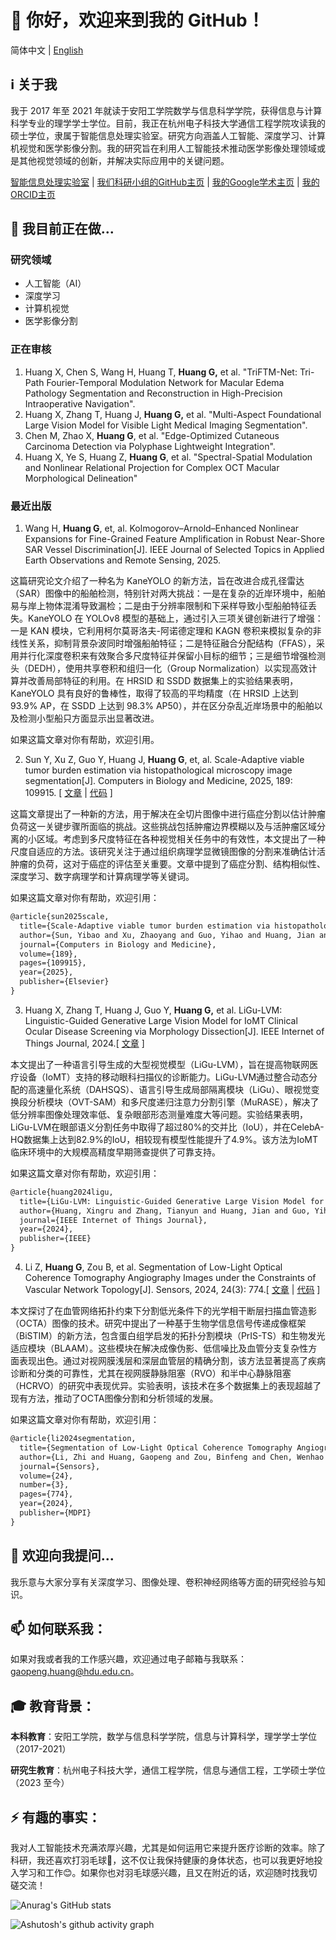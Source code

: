 # 👋 你好，欢迎来到我的 GitHub！

简体中文 | [English](https://github.com/PeakVision0814/PeakVision0814/blob/main/README.md)

## ℹ️ 关于我

我于 2017 年至 2021 年就读于安阳工学院数学与信息科学学院，获得信息与计算科学专业的理学学士学位。目前，我正在杭州电子科技大学通信工程学院攻读我的硕士学位，隶属于智能信息处理实验室。研究方向涵盖人工智能、深度学习、计算机视觉和医学影像分割。我的研究旨在利用人工智能技术推动医学影像处理领域或是其他视觉领域的创新，并解决实际应用中的关键问题。

[智能信息处理实验室](http://iipl.net.cn/) | [我们科研小组的GitHub主页](https://github.com/IMOP-lab) | [我的Google学术主页](https://scholar.google.com/citations?user=RDfnwXMAAAAJ&hl=zh-CN) | [我的ORCID主页](https://orcid.org/0009-0008-3190-5669)

## 🔭 我目前正在做...

### 研究领域

- 人工智能（AI）
- 深度学习
- 计算机视觉
- 医学影像分割

### 正在审核

1. Huang X, Chen S, Wang H, Huang T, **Huang G,** et al. "TriFTM-Net: Tri-Path Fourier-Temporal Modulation Network for Macular Edema Pathology Segmentation and Reconstruction in High-Precision Intraoperative Navigation".
2. Huang X, Zhang T, Huang J, **Huang G,** et al. "Multi-Aspect Foundational Large Vision Model for Visible Light Medical Imaging Segmentation".
3. Chen M, Zhao X, **Huang G**, et al. "Edge-Optimized Cutaneous Carcinoma Detection via Polyphase Lightweight Integration".
4. Huang X, Ye S, Huang Z, **Huang G**, et al. "Spectral-Spatial Modulation and Nonlinear Relational Projection for Complex OCT Macular Morphological Delineation"

### 最近出版

1. Wang H, **Huang G**, et, al. Kolmogorov–Arnold–Enhanced Nonlinear Expansions for Fine-Grained Feature Amplification in Robust Near-Shore SAR Vessel Discrimination[J]. IEEE Journal of Selected Topics in Applied Earth Observations and Remote Sensing, 2025.

这篇研究论文介绍了一种名为 KaneYOLO 的新方法，旨在改进合成孔径雷达（SAR）图像中的船舶检测，特别针对两大挑战：一是在复杂的近岸环境中，船舶易与岸上物体混淆导致漏检；二是由于分辨率限制和下采样导致小型船舶特征丢失。KaneYOLO 在 YOLOv8 模型的基础上，通过引入三项关键创新进行了增强：一是 KAN 模块，它利用柯尔莫哥洛夫-阿诺德定理和 KAGN 卷积来模拟复杂的非线性关系，抑制背景杂波同时增强船舶特征；二是特征融合分配结构（FFAS），采用并行化深度卷积来有效聚合多尺度特征并保留小目标的细节；三是细节增强检测头（DEDH），使用共享卷积和组归一化（Group Normalization）以实现高效计算并改善局部特征的利用。在 HRSID 和 SSDD 数据集上的实验结果表明，KaneYOLO 具有良好的鲁棒性，取得了较高的平均精度（在 HRSID 上达到 93.9% AP，在 SSDD 上达到 98.3% AP50），并在区分杂乱近岸场景中的船舶以及检测小型船只方面显示出显著改进。

如果这篇文章对你有帮助，欢迎引用。

2. Sun Y, Xu Z, Guo Y, Huang J, **Huang G**, et, al. Scale-Adaptive viable tumor burden estimation via histopathological microscopy image segmentation[J]. Computers in Biology and Medicine, 2025, 189: 109915. [ [文章](https://www.sciencedirect.com/science/article/pii/S0010482525002665) | [代码](https://github.com/IMOP-lab/Scale-Adaptive-Net) ]

这篇文章提出了一种新的方法，用于解决在全切片图像中进行癌症分割以估计肿瘤负荷这一关键步骤所面临的挑战。这些挑战包括肿瘤边界模糊以及与活肿瘤区域分离的小区域。考虑到多尺度特征在各种视觉相关任务中的有效性，本文提出了一种尺度自适应的方法。该研究关注于通过组织病理学显微镜图像的分割来准确估计活肿瘤的负荷，这对于癌症的评估至关重要。文章中提到了癌症分割、结构相似性、深度学习、数字病理学和计算病理学等关键词。

如果这篇文章对你有帮助，欢迎引用：

```latex
@article{sun2025scale,
  title={Scale-Adaptive viable tumor burden estimation via histopathological microscopy image segmentation},
  author={Sun, Yibao and Xu, Zhaoyang and Guo, Yihao and Huang, Jian and Huang, Gaopeng and Huang, Tangsen and Zhao, Lou and Jiang, Shaowei and Zheng, Zhiwen and Liu, Jin and others},
  journal={Computers in Biology and Medicine},
  volume={189},
  pages={109915},
  year={2025},
  publisher={Elsevier}
}
```

3. Huang X, Zhang T, Huang J, Guo Y, **Huang G,** et al. LiGu-LVM: Linguistic-Guided Generative Large Vision Model for IoMT Clinical Ocular Disease Screening via Morphology Dissection[J]. IEEE Internet of Things Journal, 2024.[ [文章](https://ieeexplore.ieee.org/abstract/document/10742080) ]

本文提出了一种语言引导生成的大型视觉模型（LiGu-LVM），旨在提高物联网医疗设备（IoMT）支持的移动眼科扫描仪的诊断能力。LiGu-LVM通过整合动态分配的高速量化系统（DAHSQS）、语言引导生成局部隔离模块（LiGu）、眼视觉变换段分析模块（OVT-SAM）和多尺度递归注意力分割引擎（MuRASE），解决了低分辨率图像处理效率低、复杂眼部形态测量难度大等问题。实验结果表明，LiGu-LVM在眼部语义分割任务中取得了超过80%的交并比（IoU），并在CelebA-HQ数据集上达到82.9%的IoU，相较现有模型性能提升了4.9%。该方法为IoMT临床环境中的大规模高精度早期筛查提供了可靠支持。

如果这篇文章对你有帮助，欢迎引用：
```latex
@article{huang2024ligu,
  title={LiGu-LVM: Linguistic-Guided Generative Large Vision Model for IoMT Clinical Ocular Disease Screening via Morphology Dissection},
  author={Huang, Xingru and Zhang, Tianyun and Huang, Jian and Guo, Yihao and Huang, Gaopeng and Yang, Han and Zheng, Zhiwen and Zhao, Lou and Jiang, Shaowei and Liu, Jin and others},
  journal={IEEE Internet of Things Journal},
  year={2024},
  publisher={IEEE}
}
```

4. Li Z, **Huang G**, Zou B, et al. Segmentation of Low-Light Optical Coherence Tomography Angiography Images under the Constraints of Vascular Network Topology[J]. Sensors, 2024, 24(3): 774.[ [文章](https://www.mdpi.com/1424-8220/24/3/774) | [代码](https://github.com/RicoLeehdu/BiSTIM) ]


本文探讨了在血管网络拓扑约束下分割低光条件下的光学相干断层扫描血管造影（OCTA）图像的技术。研究中提出了一种基于生物学信息信号传递成像框架（BiSTIM）的新方法，包含蛋白组学启发的拓扑分割模块（PrIS-TS）和生物发光适应模块（BLAAM）。这些模块在解决成像伪影、低信噪比及血管分支复杂性方面表现出色。通过对视网膜浅层和深层血管层的精确分割，该方法显著提高了疾病诊断和分类的可靠性，尤其在视网膜静脉阻塞（RVO）和半中心静脉阻塞（HCRVO）的研究中表现优异。实验表明，该技术在多个数据集上的表现超越了现有方法，推动了OCTA图像分割和分析领域的发展。

如果这篇文章对你有帮助，欢迎引用：

```latex
@article{li2024segmentation,
  title={Segmentation of Low-Light Optical Coherence Tomography Angiography Images under the Constraints of Vascular Network Topology},
  author={Li, Zhi and Huang, Gaopeng and Zou, Binfeng and Chen, Wenhao and Zhang, Tianyun and Xu, Zhaoyang and Cai, Kunyan and Wang, Tingyu and Sun, Yaoqi and Wang, Yaqi and others},
  journal={Sensors},
  volume={24},
  number={3},
  pages={774},
  year={2024},
  publisher={MDPI}
}
```

## 💬 欢迎向我提问...

我乐意与大家分享有关深度学习、图像处理、卷积神经网络等方面的研究经验与知识。

## 📫 如何联系我：

如果对我或者我的工作感兴趣，欢迎通过电子邮箱与我联系：[gaopeng.huang@hdu.edu.cn](mailto:gaopeng.huang@hdu.edu.cn)。

## 🎓 教育背景：

**本科教育**：安阳工学院，数学与信息科学学院，信息与计算科学，理学学士学位（2017-2021）

**研究生教育**：杭州电子科技大学，通信工程学院，信息与通信工程，工学硕士学位（2023 至今）

## ⚡ 有趣的事实：

我对人工智能技术充满浓厚兴趣，尤其是如何运用它来提升医疗诊断的效率。除了科研，我还喜欢打羽毛球🏸，这不仅让我保持健康的身体状态，也可以我更好地投入学习和工作😊。如果你也对羽毛球感兴趣，且又在附近的话，欢迎随时找我切磋交流！

![Anurag's GitHub stats](https://github-readme-stats.vercel.app/api?username=PeakVision0814)

![Ashutosh's github activity graph](https://github-readme-activity-graph.vercel.app/graph?username=PeakVision0814)
